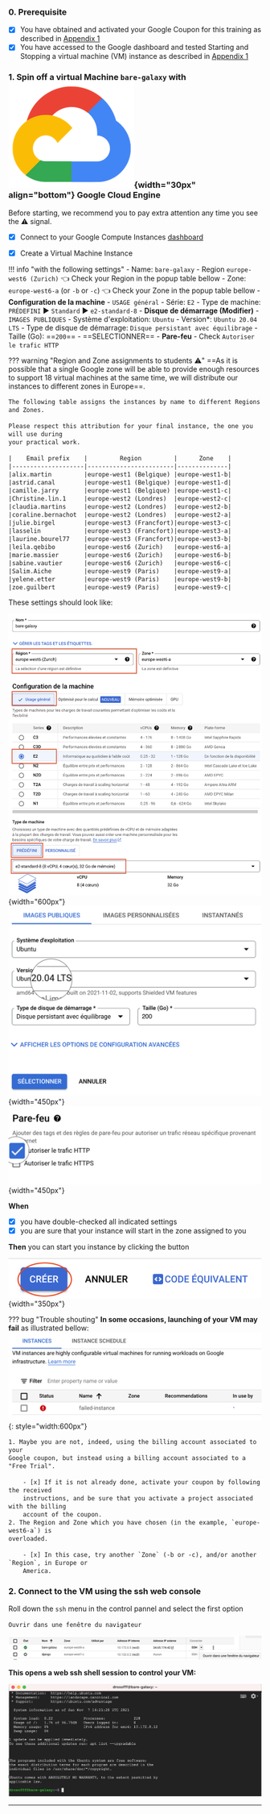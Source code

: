 ### 0. Prerequisite

- [x] You have obtained and activated your Google Coupon for this training as described in
[Appendix 1](../Google_cloud_Account)
- [x] You have accessed to the Google dashboard and tested Starting and Stopping a virtual
machine (VM) instance as described in [Appendix 1](../Google_cloud_Account)

### 1. Spin off a virtual Machine `bare-galaxy` with ![](images/google-padok.png){width="30px" align="bottom"} Google Cloud Engine

Before starting, we recommend you to pay extra attention any time you see the :warning:
signal.

- [x] Connect to your Google Compute Instances
  [dashboard](https://console.cloud.google.com/compute/instances)

- [x] Create a Virtual Machine Instance

!!! info "with the following settings"
    - Name: `bare-galaxy`
    - Region `europe-west6 (Zurich)` :point_left: Check your Region in the popup table bellow 
    - Zone: `europe-west6-a` (or `-b` or `-c`) :point_left: Check your Zone in the popup table bellow
    - **Configuration de la machine**
        - `USAGE général`
        - Série: `E2`
        - Type de machine: `PRÉDEFINI` :arrow_forward: `Standard` :arrow_forward: `e2-standard-8`
    - **Disque de démarrage (Modifier)**
        - `IMAGES PUBLIQUES`
        - Système d'exploitation: `Ubuntu`
        - Version*: `Ubuntu 20.04 LTS`
        - Type de disque de démarrage: `Disque persistant avec équilibrage`
        - Taille (Go): ==`200`==
        - ==SELECTIONNER==
    - **Pare-feu**
        - Check `Autoriser le trafic HTTP`

??? warning "Region and Zone assignments to students :warning:"
    ==As it is possible that a single Google zone will be able to provide enough resources
    to support 18 virtual machines at the same time, we will distribute our instances to
    different zones in Europe==.
    
    The following table assigns the instances by name to different Regions and Zones.

    Please respect this attribution for your final instance, the one you will use during
    your practical work.
    
    |    Email prefix    |         Region         |      Zone    |
    |--------------------|------------------------|--------------|
    |alix.martin         |europe-west1 (Belgique) |europe-west1-b|
    |astrid.canal        |europe-west1 (Belgique) |europe-west1-d|
    |camille.jarry       |europe-west1 (Belgique) |europe-west1-c|
    |Christine.lin.1     |europe-west2 (Londres)  |europe-west2-c|
    |claudia.martins     |europe-west2 (Londres)  |europe-west2-b|
    |coraline.bernachot  |europe-west2 (Londres)  |europe-west2-a|
    |julie.birgel        |europe-west3 (Francfort)|europe-west3-c|
    |lasselin            |europe-west3 (Francfort)|europe-west3-a|
    |laurine.bourel77    |europe-west3 (Francfort)|europe-west3-b|
    |leila.qebibo        |europe-west6 (Zurich)   |europe-west6-a|
    |marie.massier       |europe-west6 (Zurich)   |europe-west6-b|
    |sabine.vautier      |europe-west6 (Zurich)   |europe-west6-c|
    |Salim.Aiche         |europe-west9 (Paris)    |europe-west9-a|
    |yelene.etter        |europe-west9 (Paris)    |europe-west9-b|
    |zoe.guilbert        |europe-west9 (Paris)    |europe-west9-c|

These settings should look like:
    
![](images/GCE_spin.png){width="600px"}
![](images/GCE_OS.png){width="450px"}
![](images/GCE_firewall.png){width="450px"}

**When**

- [x] you have double-checked all indicated settings
- [x] you are sure that your instance will start in the zone assigned to you

**Then** you can start you instance by clicking the button

![](images/creer_instance.png){width="350px"}


??? bug "Trouble shouting"
    **In some occasions, launching of your VM may fail** as illustrated bellow:
    ![](images/instance_failing.png){: style="width:600px"}
    
    1. Maybe you are not, indeed, using the billing account associated to your
    Google coupon, but instead using a billing account associated to a "Free Trial".
        
        - [x] If it is not already done, activate your coupon by following the received
        instructions, and be sure that you activate a project associated with the billing
        account of the coupon.
    2. The Region and Zone which you have chosen (in the example, `europe-west6-a`) is
    overloaded.
        
        - [x] In this case, try another `Zone` (-b or -c), and/or another `Region`, in Europe or
        America.

### 2. Connect to the VM using the ssh web console

Roll down the `ssh` menu in the control pannel and select the first option

`Ouvrir dans une fenêtre du navigateur`

![Select ssh session in browser](images/select_ssh.png)
    
**This opens a web ssh shell session to control your VM:**

![](images/web_ssh_console.png)

---